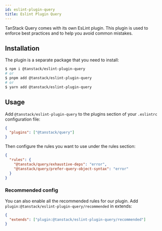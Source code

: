 ```yaml
---
id: eslint-plugin-query
title: Eslint Plugin Query
---
```


TanStack Query comes with its own EsLint plugin. This plugin is used to enforce best practices and to help you avoid common mistakes.

## Installation

The plugin is a separate package that you need to install:

```bash
$ npm i @tanstack/eslint-plugin-query
# or
$ pnpm add @tanstack/eslint-plugin-query
# or
$ yarn add @tanstack/eslint-plugin-query
```

## Usage

Add `@tanstack/eslint-plugin-query` to the plugins section of your `.eslintrc` configuration file:

```json
{
  "plugins": ["@tanstack/query"]
}
```

Then configure the rules you want to use under the rules section:

```json
{
  "rules": {
    "@tanstack/query/exhaustive-deps": "error",
    "@tanstack/query/prefer-query-object-syntax": "error"
  }
}
```

### Recommended config

You can also enable all the recommended rules for our plugin. Add `plugin:@tanstack/eslint-plugin-query/recommended` in extends:

```json
{
  "extends": ["plugin:@tanstack/eslint-plugin-query/recommended"]
}
```
